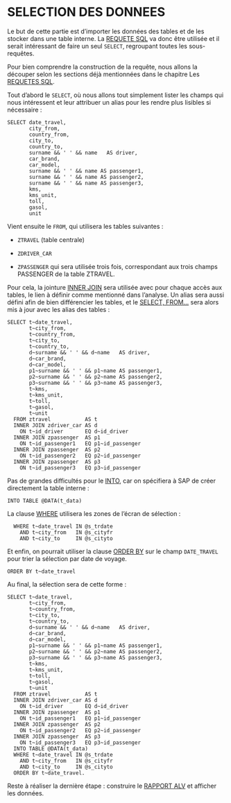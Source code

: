 # **SELECTION DES DONNEES**

Le but de cette partie est d’importer les données des tables et de les stocker dans une table interne. La [REQUETE SQL](../12_Instructions_dbtab/README.md) va donc être utilisée et il serait intéressant de faire un seul `SELECT`, regroupant toutes les sous-requêtes.

Pour bien comprendre la construction de la requête, nous allons la découper selon les sections déjà mentionnées dans le chapitre Les [REQUETES SQL](../12_Instructions_dbtab/README.md).

Tout d’abord le `SELECT`, où nous allons tout simplement lister les champs qui nous intéressent et leur attribuer un alias pour les rendre plus lisibles si nécessaire :

```JS
SELECT date_travel,
       city_from,
       country_from,
       city_to,
       country_to,
       surname && ' ' && name   AS driver,
       car_brand,
       car_model,
       surname && ' ' && name AS passenger1,
       surname && ' ' && name AS passenger2,
       surname && ' ' && name AS passenger3,
       kms,
       kms_unit,
       toll,
       gasol,
       unit
```

Vient ensuite le `FROM`, qui utilisera les tables suivantes :

- `ZTRAVEL` (table centrale)

- `ZDRIVER_CAR`

- `ZPASSENGER` qui sera utilisée trois fois, correspondant aux trois champs PASSENGER de la table ZTRAVEL.

Pour cela, la jointure [INNER JOIN](../12_Instructions_dbtab/01_Select/19_Join.md) sera utilisée avec pour chaque accès aux tables, le lien à définir comme mentionné dans l’analyse. Un alias sera aussi défini afin de bien différencier les tables, et le [SELECT, FROM...](../12_Instructions_dbtab/README.md) sera alors mis à jour avec les alias des tables :

```JS
SELECT t~date_travel,
       t~city_from,
       t~country_from,
       t~city_to,
       t~country_to,
       d~surname && ' ' && d~name   AS driver,
       d~car_brand,
       d~car_model,
       p1~surname && ' ' && p1~name AS passenger1,
       p2~surname && ' ' && p2~name AS passenger2,
       p3~surname && ' ' && p3~name AS passenger3,
       t~kms,
       t~kms_unit,
       t~toll,
       t~gasol,
       t~unit
  FROM ztravel           AS t
  INNER JOIN zdriver_car AS d
    ON t~id_driver       EQ d~id_driver
  INNER JOIN zpassenger  AS p1
    ON t~id_passenger1   EQ p1~id_passenger
  INNER JOIN zpassenger  AS p2
    ON t~id_passenger2   EQ p2~id_passenger
  INNER JOIN zpassenger  AS p3
    ON t~id_passenger3   EQ p3~id_passenger
```

Pas de grandes difficultés pour le [INTO](../12_Instructions_dbtab/01_Select/20_Into.md), car on spécifiera à SAP de créer directement la table interne :

```JS
INTO TABLE @DATA(t_data)
```

La clause [WHERE](../12_Instructions_dbtab/01_Select/21_Where.md) utilisera les zones de l’écran de sélection :

```JS
  WHERE t~date_travel IN @s_trdate
    AND t~city_from   IN @s_cityfr
    AND t~city_to     IN @s_cityto
```

Et enfin, on pourrait utiliser la clause [ORDER BY](../12_Instructions_dbtab/01_Select/34_Order_By.md) sur le champ `DATE_TRAVEL` pour trier la sélection par date de voyage.

```JS
ORDER BY t~date_travel
```

Au final, la sélection sera de cette forme :

```JS
SELECT t~date_travel,
       t~city_from,
       t~country_from,
       t~city_to,
       t~country_to,
       d~surname && ' ' && d~name   AS driver,
       d~car_brand,
       d~car_model,
       p1~surname && ' ' && p1~name AS passenger1,
       p2~surname && ' ' && p2~name AS passenger2,
       p3~surname && ' ' && p3~name AS passenger3,
       t~kms,
       t~kms_unit,
       t~toll,
       t~gasol,
       t~unit
  FROM ztravel           AS t
  INNER JOIN zdriver_car AS d
    ON t~id_driver       EQ d~id_driver
  INNER JOIN zpassenger  AS p1
    ON t~id_passenger1   EQ p1~id_passenger
  INNER JOIN zpassenger  AS p2
    ON t~id_passenger2   EQ p2~id_passenger
  INNER JOIN zpassenger  AS p3
    ON t~id_passenger3   EQ p3~id_passenger
  INTO TABLE @DATA(t_data)
  WHERE t~date_travel IN @s_trdate
    AND t~city_from   IN @s_cityfr
    AND t~city_to     IN @s_cityto
  ORDER BY t~date_travel.
```

Reste à réaliser la dernière étape : construire le [RAPPORT ALV](../16_ALV/08_Rapport_ALV.md) et afficher les données.
